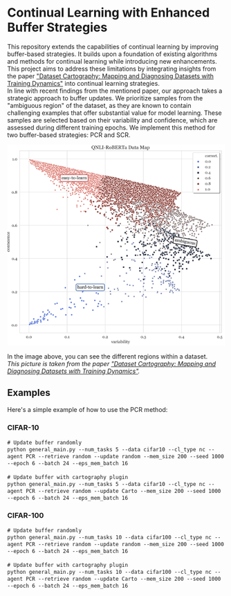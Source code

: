 # Continual Learning with Enhanced Buffer Strategies

This repository extends the capabilities of continual learning by improving buffer-based strategies. It builds upon a
foundation of existing algorithms and methods for continual learning while introducing new enhancements.
This project aims to address these limitations by integrating insights from the paper
["Dataset Cartography: Mapping and Diagnosing Datasets with Training Dynamics"](https://aclanthology.org/2020.emnlp-main.746/)
into continual learning strategies.
<br>
In line with recent findings from the mentioned paper, our approach takes a strategic approach to buffer updates. We
prioritize samples
from the "ambiguous region" of the dataset, as they are known to contain challenging examples that offer substantial
value for model learning. These samples are selected based on their variability and confidence, which are assessed
during different training epochs.
We implement this method for two buffer-based strategies: PCR and SCR.

![Dataset Regions](assets/img.png)

In the image above, you can see the different regions within a dataset.
<br>_This picture is taken from the
paper ["Dataset Cartography: Mapping and Diagnosing Datasets with Training Dynamics"](https://aclanthology.org/2020.emnlp-main.746/)._

## Examples

Here's a simple example of how to use the PCR method:

### CIFAR-10

```shell
# Update buffer randomly
python general_main.py --num_tasks 5 --data cifar10 --cl_type nc --agent PCR --retrieve random --update random --mem_size 200 --seed 1000 --epoch 6 --batch 24 --eps_mem_batch 16

# Update buffer with cartography plugin
python general_main.py --num_tasks 5 --data cifar10 --cl_type nc --agent PCR --retrieve random --update Carto --mem_size 200 --seed 1000 --epoch 6 --batch 24 --eps_mem_batch 16
```

### CIFAR-100

```shell
# Update buffer randomly
python general_main.py --num_tasks 10 --data cifar100 --cl_type nc --agent PCR --retrieve random --update random --mem_size 200 --seed 1000 --epoch 6 --batch 24 --eps_mem_batch 16

# Update buffer with cartography plugin
python general_main.py --num_tasks 10 --data cifar100 --cl_type nc --agent PCR --retrieve random --update Carto --mem_size 200 --seed 1000 --epoch 6 --batch 24 --eps_mem_batch 16

```
